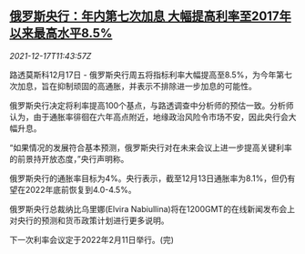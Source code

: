 <!--1639742463000-->
[俄罗斯央行：年内第七次加息 大幅提高利率至2017年以来最高水平8.5%](https://cn.reuters.com/article/russia-cen-rate-hike-1217-idCNKBS2IW11C)
------

<div><i>2021-12-17T11:43:57Z</i></div><p>路透莫斯科12月17日 - 俄罗斯央行周五将指标利率大幅提高至8.5%，为今年第七次加息，旨在抑制顽固的高通胀，并表示不排除进一步加息的可能性。</p><p>俄罗斯央行决定将利率提高100个基点，与路透调查中分析师的预估一致。分析师认为，由于通胀率徘徊在六年高点附近，地缘政治风险令市场不安，因此央行会大幅升息。</p><p>“如果情况的发展符合基本预测，俄罗斯央行对在未来会议上进一步提高关键利率的前景持开放态度，”央行声明称。</p><p>俄罗斯央行的通胀率目标为4%。央行表示，截至12月13日通胀率为8.1%，但仍有望在2022年底前恢复到4.0-4.5%。</p><p>俄罗斯央行总裁纳比乌里娜(Elvira Nabiullina)将在1200GMT的在线新闻发布会上对央行的预测和货币政策计划进行更多说明。</p><p>下一次利率会议定于2022年2月11日举行。(完)</p>
